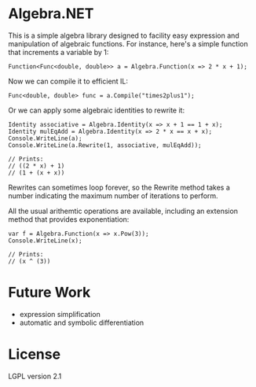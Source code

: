# Algebra.NET

This is a simple algebra library designed to facility easy expression
and manipulation of algebraic functions. For instance, here's a simple
function that increments a variable by 1:

    Function<Func<double, double>> a = Algebra.Function(x => 2 * x + 1);

Now we can compile it to efficient IL:

    Func<double, double> func = a.Compile("times2plus1");

Or we can apply some algebraic identities to rewrite it:

    Identity associative = Algebra.Identity(x => x + 1 == 1 + x);
    Identity mulEqAdd = Algebra.Identity(x => 2 * x == x + x);
	Console.WriteLine(a);
	Console.WriteLine(a.Rewrite(1, associative, mulEqAdd));

	// Prints:
	// ((2 * x) + 1)
	// (1 + (x + x))

Rewrites can sometimes loop forever, so the Rewrite method takes a
number indicating the maximum number of iterations to perform.

All the usual arithemtic operations are available, including an
extension method that provides exponentiation:

    var f = Algebra.Function(x => x.Pow(3));
	Console.WriteLine(x);

	// Prints:
	// (x ^ (3))

# Future Work

 * expression simplification
 * automatic and symbolic differentiation

# License

LGPL version 2.1